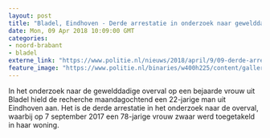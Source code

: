 ```yaml
---
layout: post
title: "Bladel, Eindhoven - Derde arrestatie in onderzoek naar gewelddadige woningoverval"
date: Mon, 09 Apr 2018 10:09:00 GMT
categories: 
- noord-brabant 
- bladel 
externe_link: "https://www.politie.nl/nieuws/2018/april/9/09-derde-arrestatie-in-onderzoek-naar-gewelddadige-woningoverval.html"
feature_image: "https://www.politie.nl/binaries/w400h225/content/gallery/politie/nieuws/2017/september/09-ob/bladeltgo.jpg"
---
```


In het onderzoek naar de gewelddadige overval op een bejaarde vrouw uit Bladel hield de recherche maandagochtend een 22-jarige man uit Eindhoven aan. Het is de derde arrestatie in het onderzoek naar de overval, waarbij op 7 september 2017 een 78-jarige vrouw zwaar werd toegetakeld in haar woning.
